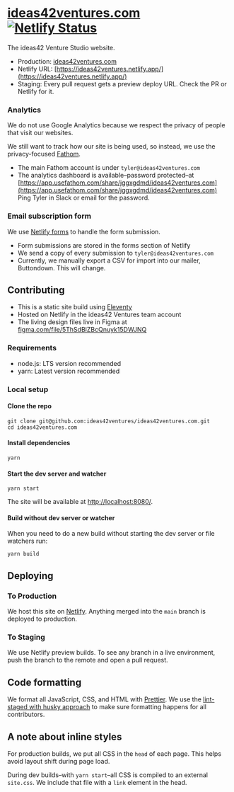 # [ideas42ventures.com](https://www.ideas42ventures.com) [![Netlify Status](https://api.netlify.com/api/v1/badges/06655ace-67fc-4a5e-a30a-2d9066bc4cd2/deploy-status)](https://app.netlify.com/sites/ideas42ventures/deploys)

The ideas42 Venture Studio website.

- Production: [ideas42ventures.com](https://www.ideas42ventures.com)
- Netlify URL: [https://ideas42ventures.netlify.app/](https://ideas42ventures.netlify.app/)
- Staging: Every pull request gets a preview deploy URL. Check the PR or Netlify for it.

### Analytics

We do not use Google Analytics because we respect the privacy of people that visit our websites.

We still want to track how our site is being used, so instead, we use the privacy-focused [Fathom](https://usefathom.com/).

- The main Fathom account is under `tyler@ideas42ventures.com`
- The analytics dashboard is available–password protected–at [https://app.usefathom.com/share/jggxgdmd/ideas42ventures.com](https://app.usefathom.com/share/jggxgdmd/ideas42ventures.com) Ping Tyler in Slack or email for the password.

### Email subscription form

We use [Netlify forms](https://docs.netlify.com/forms/setup/) to handle the form submission.

- Form submissions are stored in the forms section of Netlify
- We send a copy of every submission to `tyler@ideas42ventures.com`
- Currently, we manually export a CSV for import into our mailer, Buttondown. This will change.

## Contributing

- This is a static site build using [Eleventy](https://www.11ty.dev/docs)
- Hosted on Netlify in the ideas42 Ventures team account
- The living design files live in Figma at [figma.com/file/5ThSdBlZBcQnuyk15DWJNQ](https://www.figma.com/file/5ThSdBlZBcQnuyk15DWJNQ/Site?node-id=0%3A1)

### Requirements

- node.js: LTS version recommended
- yarn: Latest version recommended

### Local setup

#### Clone the repo

```
git clone git@github.com:ideas42ventures/ideas42ventures.com.git
cd ideas42ventures.com
```

#### Install dependencies

```
yarn
```

#### Start the dev server and watcher

```
yarn start
```

The site will be available at [http://localhost:8080/](http://localhost:8080/).

#### Build without dev server or watcher

When you need to do a new build without starting the dev server or file watchers run:

```
yarn build
```

## Deploying

### To Production

We host this site on [Netlify](https://www.netlify.com/). Anything merged into the `main` branch is deployed to production.

### To Staging

We use Netlify preview builds. To see any branch in a live environment, push the branch to the remote and open a pull request.

## Code formatting

We format all JavaScript, CSS, and HTML with [Prettier](https://prettier.io). We use the [lint-staged with husky approach](https://prettier.io/docs/en/precommit.html#option-1-lint-stagedhttpsgithubcomokonetlint-staged) to make sure formatting happens for all contributors.

## A note about inline styles

For production builds, we put all CSS in the `head` of each page. This helps avoid layout shift during page load.

During dev builds–with `yarn start`–all CSS is compiled to an external `site.css`. We include that file with a `link` element in the head.

